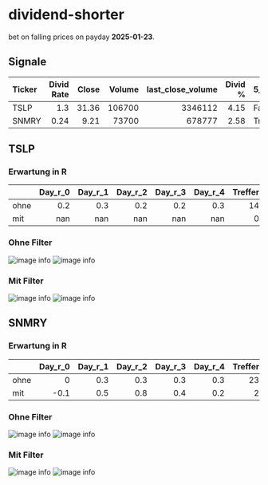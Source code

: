 # dividend-shorter

bet on falling prices on payday **2025-01-23**.

## Signale

| Ticker   |   Divid Rate |   Close |   Volume |   last_close_volume |   Divid % | 5_Days_pos   | above_SMA_50   |
|:---------|-------------:|--------:|---------:|--------------------:|----------:|:-------------|:---------------|
| TSLP     |         1.3  |   31.36 |   106700 |             3346112 |      4.15 | False        | True           |
| SNMRY    |         0.24 |    9.21 |    73700 |              678777 |      2.58 | True         | True           |

## TSLP

### Erwartung in R
|      |   Day_r_0 |   Day_r_1 |   Day_r_2 |   Day_r_3 |   Day_r_4 |   Treffer |
|:-----|----------:|----------:|----------:|----------:|----------:|----------:|
| ohne |       0.2 |       0.3 |       0.2 |       0.2 |       0.3 |        14 |
| mit  |     nan   |     nan   |     nan   |     nan   |     nan   |         0 |

### Ohne Filter
![image info](./data/TSLP_box_all.png)
![image info](./data/TSLP_median_all.png)

### Mit Filter
![image info](./data/TSLP_box_filtered.png)
![image info](./data/TSLP_median_filtered.png)

## SNMRY

### Erwartung in R
|      |   Day_r_0 |   Day_r_1 |   Day_r_2 |   Day_r_3 |   Day_r_4 |   Treffer |
|:-----|----------:|----------:|----------:|----------:|----------:|----------:|
| ohne |       0   |       0.3 |       0.3 |       0.3 |       0.3 |        23 |
| mit  |      -0.1 |       0.5 |       0.8 |       0.4 |       0.2 |         2 |

### Ohne Filter
![image info](./data/SNMRY_box_all.png)
![image info](./data/SNMRY_median_all.png)

### Mit Filter
![image info](./data/SNMRY_box_filtered.png)
![image info](./data/SNMRY_median_filtered.png)

